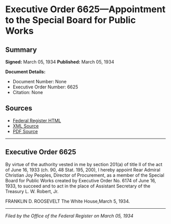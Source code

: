 # Executive Order 6625—Appointment to the Special Board for Public Works

## Summary

**Signed:** March 05, 1934
**Published:** March 05, 1934

**Document Details:**
- Document Number: None
- Executive Order Number: 6625
- Citation: None

## Sources
- [Federal Register HTML](https://www.presidency.ucsb.edu/documents/executive-order-6625-appointment-the-special-board-for-public-works)
- [XML Source](None)
- [PDF Source](None)

---

## Executive Order 6625

By virtue of the authority vested in me by section 201(a) of title II of the act of June 16, 1933 (ch. 90, 48 Stat. 195, 200), I hereby appoint Rear Admiral Christian Joy Peoples, Director of Procurement, as a member of the Special Board for Public Works created by Executive Order No. 6174 of June 16, 1933, to succeed and to act in the place of Assistant Secretary of the Treasury L. W. Robert, Jr.

FRANKLIN D. ROOSEVELT
The White House,March 5, 1934.

---

*Filed by the Office of the Federal Register on March 05, 1934*
